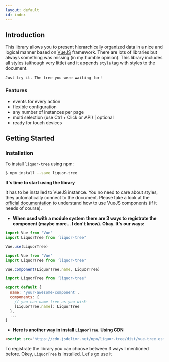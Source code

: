```yaml
---
layout: default
id: index
---
```


## Introduction

This library allows you to present hierarchically organized data in a nice and logical manner based on [VueJS](http://vuejs.org) framework.
There are lots of libraries but always something was missing (in my humble opinion). This library includes all styles (although very little) and it appends `style` tag with styles to the document.

`Just try it. The tree you were waiting for!`


### Features
- events for every action
- flexible configuration
- any number of instances per page
- multi selection (use Ctrl + Click or API) | optional
- ready for touch devices

## Getting Started

### Installation

To install `liquor-tree` using npm:

``` bash
$ npm install --save liquor-tree
```

**It's time to start using the library**

It has to be installed to VueJS instance. You no need to care about styles, they automatically connect to the document.
Please take a look at the [official documentation](https://vuejs.org/v2/guide/components.html) to understand how to use VueJS components (if it needs of course).

- **When used with a module system there are 3 ways to registrate the component (maybe more... I don't know).
Okay. It's our ways:**

``` javascript
import Vue from 'Vue'
import LiquorTree from 'liquor-tree'

Vue.use(LiquorTree)
```

``` javascript
import Vue from 'Vue'
import LiquorTree from 'liquor-tree'

Vue.component(LiquorTree.name, LiquorTree)
```

``` javascript
import LiquorTree from 'liquor-tree'

export default {
  name: 'your-awesome-component',
  components: {
    // you can name tree as you wish
    [LiquorTree.name]: LiquorTree
  },
  ...
}
```

- **Here is another way in install `LiquorTree`. Using CDN**

``` html
<script src="https://cdn.jsdelivr.net/npm/liquor-tree/dist/vue-tree.esm.js"></script>
```

To registrate the library you can choose between 3 ways I mentioned before.
Okey, `LiquorTree` is installed. Let's go use it
